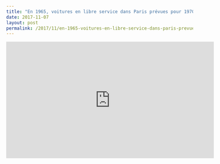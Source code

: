 ```yaml
---
title: "En 1965, voitures en libre service dans Paris prévues pour 1970"
date: 2017-11-07
layout: post
permalink: /2017/11/en-1965-voitures-en-libre-service-dans-paris-prevues-pour-1970.html
---
```


<iframe width="560" height="315" src="https://www.youtube.com/embed/sT1XlG2PBAw" frameborder="0" allowfullscreen></iframe>